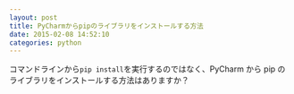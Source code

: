 ```yaml
---
layout: post
title: PyCharmからpipのライブラリをインストールする方法
date: 2015-02-08 14:52:10
categories: python
---
```

<p>コマンドラインから<code>pip install</code>を実行するのではなく、PyCharm から pip のライブラリをインストールする方法はありますか？</p>
